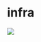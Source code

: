 # infra

![](https://viralviralvideos.com/wp-content/uploads/GIF/2015/03/I-have-no-idea-what-Im-doing-GIF.gif)
